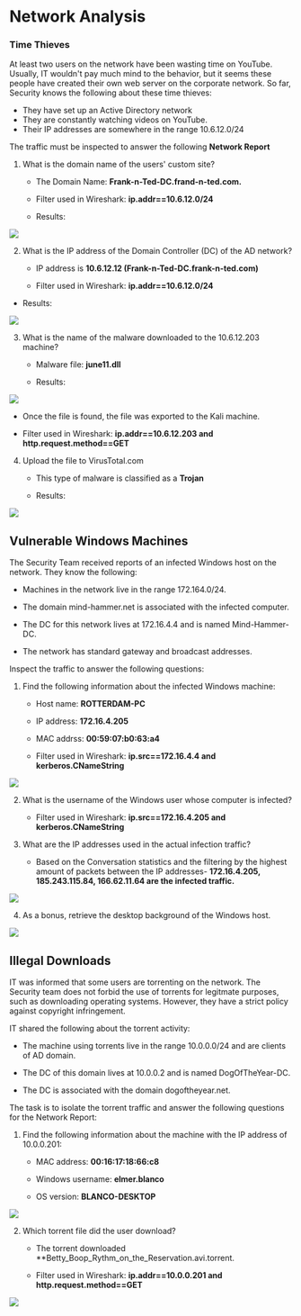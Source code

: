 # Network Analysis

### Time Thieves

At least two users on the network have been wasting time on YouTube. Usually, IT wouldn't pay much mind to the behavior, but it seems these people have created their own web server on the corporate network. So far, Security knows the following about these time thieves:

- They have set up an Active Directory network
- They are constantly watching videos on YouTube.
- Their IP addresses are somewhere in the range 10.6.12.0/24

The traffic must be inspected to answer the following **Network Report**

1. What is the domain name of the users' custom site?

    - The Domain Name: **Frank-n-Ted-DC.frand-n-ted.com.**

    - Filter used in Wireshark: **ip.addr==10.6.12.0/24**

    - Results:

![](IMAGES/pcap-ip-domain-find-2.png)


2. What is the IP address of the Domain Controller (DC) of the AD network?

    - IP address is **10.6.12.12 (Frank-n-Ted-DC.frank-n-ted.com)**

    - Filter used in Wireshark: **ip.addr==10.6.12.0/24**

- Results:

![](IMAGES/pcap-ip-domain-find.png)

3. What is the name of the malware downloaded to the 10.6.12.203 machine?

    - Malware file: **june11.dll**

    - Results:

![](IMAGES/pcap-malware.png)


- Once the file is found, the file was exported to the Kali machine.

- Filter used in Wireshark: **ip.addr==10.6.12.203 and http.request.method==GET**
        


4. Upload the file to VirusTotal.com 

    - This type of malware is classified as a **Trojan**

    - Results:

![](IMAGES/virus-total.png)


## Vulnerable Windows Machines

The Security Team received reports of an infected Windows host on the network. They know the following:

- Machines in the network live in the range 172.164.0/24.

- The domain mind-hammer.net is associated with the infected computer.

- The DC for this network lives at 172.16.4.4 and is named Mind-Hammer-DC.

- The network has standard gateway and broadcast addresses.



Inspect the traffic to answer the following questions:

1. Find the following information about the infected Windows machine:

    - Host name: **ROTTERDAM-PC**

    - IP address: **172.16.4.205**

    - MAC addrss: **00:59:07:b0:63:a4**

    - Filter used in Wireshark: **ip.src==172.16.4.4 and kerberos.CNameString**

![](IMAGES/host-name.png) 


2. What is the username of the Windows user whose computer is infected?

    - Filter used in Wireshark: **ip.src==172.16.4.205 and kerberos.CNameString**


3. What are the IP addresses used in the actual infection traffic?

    - Based on the Conversation statistics and the filtering by the highest amount of packets between the IP addresses- **172.16.4.205, 185.243.115.84, 166.62.11.64 are the infected traffic.**

![](IMAGES/top-ip-addresses.png)


4. As a bonus, retrieve the desktop background of the Windows host.

![](IMAGES/host-wallpaper.png)


## Illegal Downloads

IT was informed that some users are torrenting on the network. The Security team does not forbid the use of torrents for legitmate purposes, such as downloading operating systems. However, they have a strict policy against copyright infringement. 

IT shared the following about the torrent activity:

- The machine using torrents live in the range 10.0.0.0/24 and are clients of AD domain.

- The DC of this domain lives at 10.0.0.2 and is named DogOfTheYear-DC.

- The DC is associated with the domain dogoftheyear.net.



The task is to isolate the torrent traffic and answer the following questions for the Network Report:

1. Find the following information about the machine with the IP address of 10.0.0.201:

    - MAC address: **00:16:17:18:66:c8**

    - Windows username: **elmer.blanco**

    - OS version: **BLANCO-DESKTOP**

![](IMAGES/torrent-traffic-file.png)

2. Which torrent file did the user download?

    - The torrent downloaded **Betty_Boop_Rythm_on_the_Reservation.avi.torrent.

    - Filter used in Wireshark: **ip.addr==10.0.0.201 and http.request.method==GET**

![](IMAGES/torrent-file-download.png)
